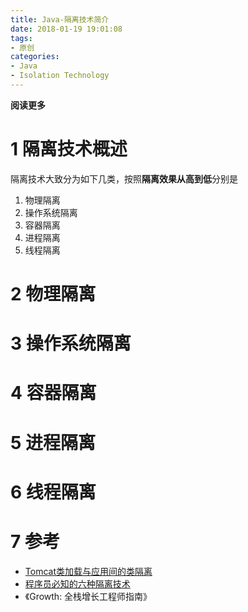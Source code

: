 ```yaml
---
title: Java-隔离技术简介
date: 2018-01-19 19:01:08
tags: 
- 原创
categories: 
- Java
- Isolation Technology
---
```


**阅读更多**

<!--more-->

# 1 隔离技术概述

隔离技术大致分为如下几类，按照**隔离效果从高到低**分别是

1. 物理隔离
1. 操作系统隔离
1. 容器隔离
1. 进程隔离
1. 线程隔离

# 2 物理隔离

# 3 操作系统隔离

# 4 容器隔离

# 5 进程隔离

# 6 线程隔离

# 7 参考

* [Tomcat类加载与应用间的类隔离](https://www.jianshu.com/p/d90e4430b0b9)
* [程序员必知的六种隔离技术](http://blog.csdn.net/ceshi986745/article/details/51787424)
* 《Growth: 全栈增长工程师指南》
